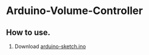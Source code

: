# Arduino-Volume-Controller

## How to use.
1. Download [arduino-sketch.ino](https://github.com/silasm01/Arduino-Volume-Controller/blob/main/arduino/arduino-sketch.ino)
